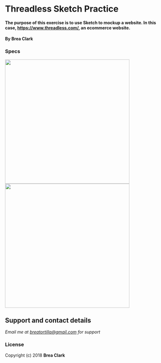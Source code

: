 # Threadless Sketch Practice

#### The purpose of this exercise is to use Sketch to mockup a website. In this case, https://www.threadless.com/, an ecommerce website.
#### By **Brea Clark**

### Specs

<p float="left">
<img width="410" src="https://raw.githubusercontent.com/breatortilla/threadless-sketch/master/screen.png">
<img width="410" src="https://raw.githubusercontent.com/breatortilla/threadless-sketch/master/threadless-sketch-scrnshot.png">
</p>

## Support and contact details

_Email me at breatortilla@gmail.com for support_

### License

Copyright (c) 2018 **Brea Clark**
